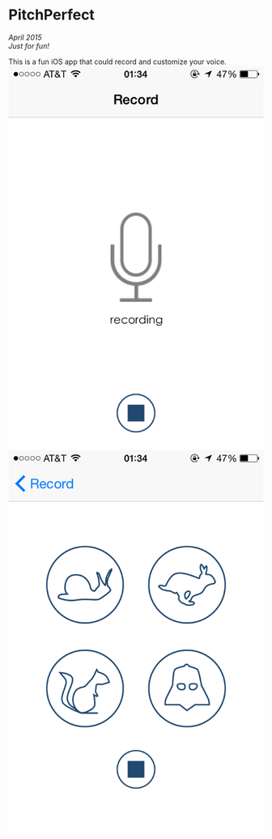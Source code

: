 # PitchPerfect
_April 2015_  
_Just for fun!_  

This is a fun iOS app that could record and customize your voice.  
![image1](https://github.com/zhtiansweet/PitchPerfect/blob/master/2015-05-02%2001.34.06.png)    
![image2](https://github.com/zhtiansweet/PitchPerfect/blob/master/2015-05-02%2001.34.08.png)
